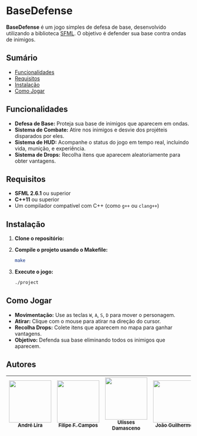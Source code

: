 
# BaseDefense

**BaseDefense** é um jogo simples de defesa de base, desenvolvido utilizando a biblioteca [SFML](https://www.sfml-dev.org/). O objetivo é defender sua base contra ondas de inimigos. 

## Sumário

- [Funcionalidades](#funcionalidades)
- [Requisitos](#requisitos)
- [Instalação](#instalação)
- [Como Jogar](#como-jogar)

## Funcionalidades

- **Defesa de Base:** Proteja sua base de inimigos que aparecem em ondas.
- **Sistema de Combate:** Atire nos inimigos e desvie dos projéteis disparados por eles.
- **Sistema de HUD:** Acompanhe o status do jogo em tempo real, incluindo vida, munição, e experiência.
- **Sistema de Drops:** Recolha itens que aparecem aleatoriamente para obter vantagens.

## Requisitos

- **SFML 2.6.1** ou superior
- **C++11** ou superior
- Um compilador compatível com C++ (como `g++` ou `clang++`)

## Instalação

1. **Clone o repositório:**

2. **Compile o projeto usando o Makefile:**

    ```bash
    make
    ```

3. **Execute o jogo:**

    ```bash
    ./project
    ```

## Como Jogar

- **Movimentação:** Use as teclas `W`, `A`, `S`, `D` para mover o personagem.
- **Atirar:** Clique com o mouse para atirar na direção do cursor.
- **Recolha Drops:** Colete itens que aparecem no mapa para ganhar vantagens.
- **Objetivo:** Defenda sua base eliminando todos os inimigos que aparecem.


## Autores

| [<img src="https://avatars.githubusercontent.com/u/140771656?v=4" width=115><br><sub>André Lira</sub>](https://github.com/Aliragm) | [<img src="https://avatars.githubusercontent.com/u/79873886?v=4" width=115><br><sub>Filipe F. Campos</sub>](https://github.com/FilipeFCampos) | [<img src="https://avatars.githubusercontent.com/u/144023866?v=4" width=115><br><sub>Ulisses Damasceno</sub>](https://github.com/Ulissesdamasceno7) | [<img src="https://avatars.githubusercontent.com/u/144193518?v=4" width=115><br><sub>João Guilherme</sub>](https://github.com/J0110G) |
| :---: | :---: | :---: | :---: |

